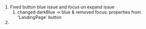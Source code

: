 1. Fixed button blue issue and focus on expand issue 
	1. changed darkBlue -> blue & removed focus: properties from 'LandingPage' button
2. 